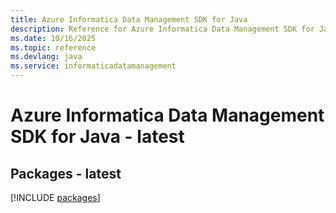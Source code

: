 ```yaml
---
title: Azure Informatica Data Management SDK for Java
description: Reference for Azure Informatica Data Management SDK for Java
ms.date: 10/16/2025
ms.topic: reference
ms.devlang: java
ms.service: informaticadatamanagement
---
```

# Azure Informatica Data Management SDK for Java - latest
## Packages - latest
[!INCLUDE [packages](informatica-data-management-index.md)]